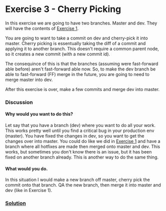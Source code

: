 # Exercise 3 - Cherry Picking

In this exercise we are going to have two branches. Master and dev. They will have the contents of [Exercise 1](Exercise1.md).

You are going to want to take a commit on dev and cherry-pick it into master. Cherry picking is essentually taking the diff of a commit and applying it to another branch. This doesn't require a common parent node, so it creates a new commit (with a new commit id). 

The consequince of this is that the branches (assuming were fast-forward able before) aren't fast-forward able now. So, to make the dev branch be able to fast-forward (FF) merge in the future, you are going to need to merge master into dev.

After this exercise is over, make a few commits and merge dev into master.

### Discussion
#### Why would you want to do this?
Let say that you have a branch (dev) where you want to do all your work. This works pretty well until you find a critical bug in your production env (master). You have fixed the changes in dev, so you want to get the changes over into master. You could do like we did in [Exercise 1](Exercise1.md) and have a branch where all hotfixes are made then merged onto master and dev. This works, but sometimes you don't know there is an issue, but it has been fixed on another branch already. This is another way to do the same thing. 

#### What would you do.
In this situation I would make a new branch off master, cherry pick the commit onto that branch. QA the new branch, then merge it into master and dev (like in Exercise 1).

### [Solution](Exercise3_solutions.md)
